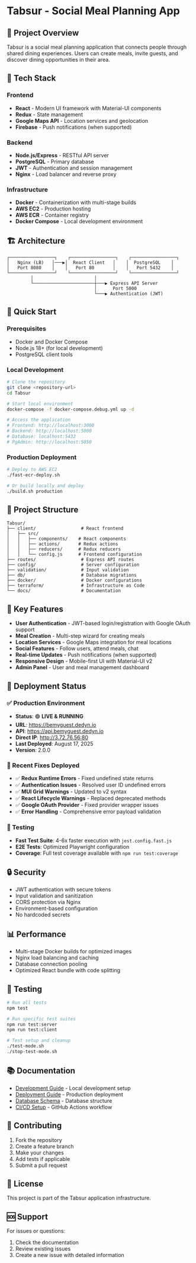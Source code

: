 # Tabsur - Social Meal Planning App

## 🎯 Project Overview

Tabsur is a social meal planning application that connects people through shared dining experiences. Users can create meals, invite guests, and discover dining opportunities in their area.

## 🚀 Tech Stack

### Frontend
- **React** - Modern UI framework with Material-UI components
- **Redux** - State management
- **Google Maps API** - Location services and geolocation
- **Firebase** - Push notifications (when supported)

### Backend
- **Node.js/Express** - RESTful API server
- **PostgreSQL** - Primary database
- **JWT** - Authentication and session management
- **Nginx** - Load balancer and reverse proxy

### Infrastructure
- **Docker** - Containerization with multi-stage builds
- **AWS EC2** - Production hosting
- **AWS ECR** - Container registry
- **Docker Compose** - Local development environment

## 🏗️ Architecture

```
┌─────────────────┐    ┌─────────────────┐    ┌─────────────────┐
│   Nginx (LB)   │───▶│  React Client   │    │  PostgreSQL    │
│   Port 8080    │    │   Port 80       │    │   Port 5432    │
└─────────────────┘    └─────────────────┘    └─────────────────┘
         │                       │
         └───────────────────────┼───▶ Express API Server
                                 │      Port 5000
                                 └───▶ Authentication (JWT)
```

## 🔧 Quick Start

### Prerequisites
- Docker and Docker Compose
- Node.js 18+ (for local development)
- PostgreSQL client tools

### Local Development
```bash
# Clone the repository
git clone <repository-url>
cd Tabsur

# Start local environment
docker-compose -f docker-compose.debug.yml up -d

# Access the application
# Frontend: http://localhost:3000
# Backend: http://localhost:5000
# Database: localhost:5432
# PgAdmin: http://localhost:5050
```

### Production Deployment
```bash
# Deploy to AWS EC2
./fast-ecr-deploy.sh

# Or build locally and deploy
./build.sh production
```

## 📁 Project Structure

```
Tabsur/
├── client/                 # React frontend
│   ├── src/
│   │   ├── components/    # React components
│   │   ├── actions/       # Redux actions
│   │   ├── reducers/      # Redux reducers
│   │   └── config.js      # Frontend configuration
├── routes/                 # Express API routes
├── config/                 # Server configuration
├── validation/             # Input validation
├── db/                     # Database migrations
├── docker/                 # Docker configurations
├── terraform/              # Infrastructure as Code
└── docs/                   # Documentation
```

## 🚀 Key Features

- **User Authentication** - JWT-based login/registration with Google OAuth support
- **Meal Creation** - Multi-step wizard for creating meals
- **Location Services** - Google Maps integration for meal locations
- **Social Features** - Follow users, attend meals, chat
- **Real-time Updates** - Push notifications (when supported)
- **Responsive Design** - Mobile-first UI with Material-UI v2
- **Admin Panel** - User and meal management dashboard

## 🚀 Deployment Status

### ✅ Production Environment
- **Status**: 🟢 **LIVE & RUNNING**
- **URL**: https://bemyguest.dedyn.io
- **API**: https://api.bemyguest.dedyn.io
- **Direct IP**: http://3.72.76.56:80
- **Last Deployed**: August 17, 2025
- **Version**: 2.0.0

### 🔧 Recent Fixes Deployed
- ✅ **Redux Runtime Errors** - Fixed undefined state returns
- ✅ **Authentication Issues** - Resolved user ID undefined errors
- ✅ **MUI Grid Warnings** - Updated to v2 syntax
- ✅ **React Lifecycle Warnings** - Replaced deprecated methods
- ✅ **Google OAuth Provider** - Fixed provider wrapper issues
- ✅ **Error Handling** - Comprehensive error payload validation

### 🧪 Testing
- **Fast Test Suite**: 4-6x faster execution with `jest.config.fast.js`
- **E2E Tests**: Optimized Playwright configuration
- **Coverage**: Full test coverage available with `npm run test:coverage`

## 🔒 Security

- JWT authentication with secure tokens
- Input validation and sanitization
- CORS protection via Nginx
- Environment-based configuration
- No hardcoded secrets

## 📊 Performance

- Multi-stage Docker builds for optimized images
- Nginx load balancing and caching
- Database connection pooling
- Optimized React bundle with code splitting

## 🧪 Testing

```bash
# Run all tests
npm test

# Run specific test suites
npm run test:server
npm run test:client

# Test setup and cleanup
./test-mode.sh
./stop-test-mode.sh
```

## 📚 Documentation

- [Development Guide](DEVELOPMENT_GUIDE.md) - Local development setup
- [Deployment Guide](DEPLOYMENT.md) - Production deployment
- [Database Schema](DATABASE_SCHEMA.md) - Database structure
- [CI/CD Setup](CI_CD_SETUP.md) - GitHub Actions workflow

## 🤝 Contributing

1. Fork the repository
2. Create a feature branch
3. Make your changes
4. Add tests if applicable
5. Submit a pull request

## 📝 License

This project is part of the Tabsur application infrastructure.

## 🆘 Support

For issues or questions:
1. Check the documentation
2. Review existing issues
3. Create a new issue with detailed information